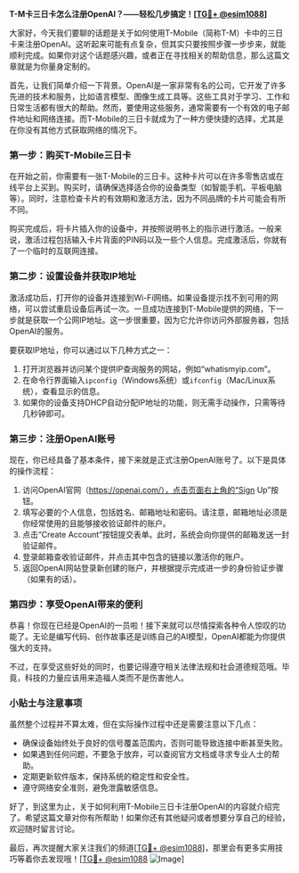 **T-M卡三日卡怎么注册OpenAI？——轻松几步搞定！[[TG💪+ @esim1088](https://t.me/s/esim1088)]**

大家好，今天我们要聊的话题是关于如何使用T-Mobile（简称T-M）卡中的三日卡来注册OpenAI。这听起来可能有点复杂，但其实只要按照步骤一步步来，就能顺利完成。如果你对这个话题感兴趣，或者正在寻找相关的帮助信息，那么这篇文章就是为你量身定制的。

首先，让我们简单介绍一下背景。OpenAI是一家非常有名的公司，它开发了许多先进的技术和服务，比如语言模型、图像生成工具等。这些工具对于学习、工作和日常生活都有很大的帮助。然而，要使用这些服务，通常需要有一个有效的电子邮件地址和网络连接。而T-Mobile的三日卡就成为了一种方便快捷的选择，尤其是在你没有其他方式获取网络的情况下。

### **第一步：购买T-Mobile三日卡**

在开始之前，你需要有一张T-Mobile的三日卡。这种卡片可以在许多零售店或在线平台上买到。购买时，请确保选择适合你的设备类型（如智能手机、平板电脑等）。同时，注意检查卡片的有效期和激活方法，因为不同品牌的卡片可能会有所不同。

购买完成后，将卡片插入你的设备中，并按照说明书上的指示进行激活。一般来说，激活过程包括输入卡片背面的PIN码以及一些个人信息。完成激活后，你就有了一个临时的互联网连接。

### **第二步：设置设备并获取IP地址**

激活成功后，打开你的设备并连接到Wi-Fi网络。如果设备提示找不到可用的网络，可以尝试重启设备后再试一次。一旦成功连接到T-Mobile提供的网络，下一步就是获取一个公网IP地址。这一步很重要，因为它允许你访问外部服务器，包括OpenAI的服务。

要获取IP地址，你可以通过以下几种方式之一：

1. 打开浏览器并访问某个提供IP查询服务的网站，例如“whatismyip.com”。
2. 在命令行界面输入`ipconfig`（Windows系统）或`ifconfig`（Mac/Linux系统），查看显示的信息。
3. 如果你的设备支持DHCP自动分配IP地址的功能，则无需手动操作，只需等待几秒钟即可。

### **第三步：注册OpenAI账号**

现在，你已经具备了基本条件，接下来就是正式注册OpenAI账号了。以下是具体的操作流程：

1. 访问OpenAI官网（https://openai.com/），点击页面右上角的“Sign Up”按钮。
2. 填写必要的个人信息，包括姓名、邮箱地址和密码。请注意，邮箱地址必须是你经常使用的且能够接收验证邮件的账户。
3. 点击“Create Account”按钮提交表单。此时，系统会向你提供的邮箱发送一封验证邮件。
4. 登录邮箱查收验证邮件，并点击其中包含的链接以激活你的账户。
5. 返回OpenAI网站登录新创建的账户，并根据提示完成进一步的身份验证步骤（如果有的话）。

### **第四步：享受OpenAI带来的便利**

恭喜！你现在已经是OpenAI的一员啦！接下来就可以尽情探索各种令人惊叹的功能了。无论是编写代码、创作故事还是训练自己的AI模型，OpenAI都能为你提供强大的支持。

不过，在享受这些好处的同时，也要记得遵守相关法律法规和社会道德规范哦。毕竟，科技的力量应该用来造福人类而不是伤害他人。

### **小贴士与注意事项**

虽然整个过程并不算太难，但在实际操作过程中还是需要注意以下几点：

- 确保设备始终处于良好的信号覆盖范围内，否则可能导致连接中断甚至失败。
- 如果遇到任何问题，不要急于放弃，可以查阅官方文档或寻求专业人士的帮助。
- 定期更新软件版本，保持系统的稳定性和安全性。
- 遵守网络安全准则，避免泄露敏感信息。

好了，到这里为止，关于如何利用T-Mobile三日卡注册OpenAI的内容就介绍完了。希望这篇文章对你有所帮助！如果你还有其他疑问或者想要分享自己的经验，欢迎随时留言讨论。

最后，再次提醒大家关注我们的频道[[TG💪+ @esim1088](https://t.me/s/esim1088)]，那里会有更多实用技巧等着你去发现哦！[[TG💪+ @esim1088](https://t.me/s/esim1088) ![Image](https://i.postimg.cc/4NQfJmqS/Snipaste-2025-05-13-00-14-12.png)]